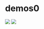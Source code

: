 # demos0

<img src="https://github.com/karlzipser/demos0/blob/master/clip_3_slow-320x180.gif">

<img src="https://github.com/karlzipser/demos0/blob/master/clip_4-320x180.gif">




